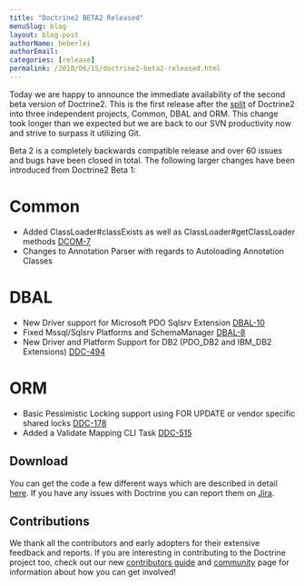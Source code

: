 ```yaml
---
title: "Doctrine2 BETA2 Released"
menuSlug: blog
layout: blog-post
authorName: beberlei
authorEmail:
categories: [release]
permalink: /2010/06/15/doctrine2-beta2-released.html
---
```

Today we are happy to announce the immediate availability of the second
beta version of Doctrine2. This is the first release after the
[split](http://www.doctrine-project.org/blog/bringing-it-all-together)
of Doctrine2 into three independent projects, Common, DBAL and ORM. This
change took longer than we expected but we are back to our SVN
productivity now and strive to surpass it utilizing Git.

Beta 2 is a completely backwards compatible release and over 60 issues
and bugs have been closed in total. The following larger changes have
been introduced from Doctrine2 Beta 1:

Common
======

-   Added ClassLoader\#classExists as well as
    ClassLoader\#getClassLoader methods
    [DCOM-7](http://www.doctrine-project.org/jira/browse/DCOM-7)
-   Changes to Annotation Parser with regards to Autoloading Annotation
    Classes

DBAL
====

-   New Driver support for Microsoft PDO Sqlsrv Extension
    [DBAL-10](http://www.doctrine-project.org/jira/browse/DBAL-10)
-   Fixed Mssql/Sqlsrv Platforms and SchemaManager
    [DBAL-8](http://www.doctrine-project.org/jira/browse/DBAL-8)
-   New Driver and Platform Support for DB2 (PDO\_DB2 and IBM\_DB2
    Extensions)
    [DDC-494](http://www.doctrine-project.org/jira/browse/DDC-494)

ORM
===

-   Basic Pessimistic Locking support using FOR UPDATE or vendor
    specific shared locks
    [DDC-178](http://www.doctrine-project.org/jira/browse/DDC-178)
-   Added a Validate Mapping CLI Task
    [DDC-515](http://www.doctrine-project.org/jira/browse/DDC-515)

Download
--------

You can get the code a few different ways which are described in detail
[here](http://www.doctrine-project.org/projects/orm/2.0/download/2.0.0BETA2).
If you have any issues with Doctrine you can report them on
[Jira](http://www.doctrine-project.org/jira).

Contributions
-------------

We thank all the contributors and early adopters for their extensive
feedback and reports. If you are interesting in contributing to the
Doctrine project too, check out our new [contributors
guide](http://www.doctrine-project.org/contribute) and
[community](http://www.doctrine-project.org/community) page for
information about how you can get involved!
